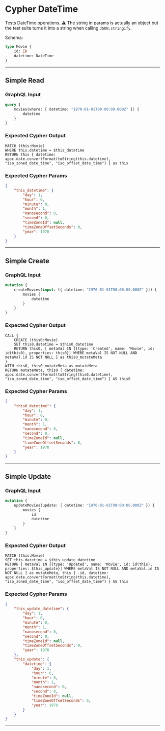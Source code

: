 # Cypher DateTime

Tests DateTime operations. ⚠ The string in params is actually an object but the test suite turns it into a string when calling `JSON.stringify`.

Schema:

```graphql
type Movie {
    id: ID
    datetime: DateTime
}
```

---

## Simple Read

### GraphQL Input

```graphql
query {
    movies(where: { datetime: "1970-01-01T00:00:00.000Z" }) {
        datetime
    }
}
```

### Expected Cypher Output

```cypher
MATCH (this:Movie)
WHERE this.datetime = $this_datetime
RETURN this { datetime: apoc.date.convertFormat(toString(this.datetime), "iso_zoned_date_time", "iso_offset_date_time") } as this
```

### Expected Cypher Params

```json
{
    "this_datetime": {
        "day": 1,
        "hour": 0,
        "minute": 0,
        "month": 1,
        "nanosecond": 0,
        "second": 0,
        "timeZoneId": null,
        "timeZoneOffsetSeconds": 0,
        "year": 1970
    }
}
```

---

## Simple Create

### GraphQL Input

```graphql
mutation {
    createMovies(input: [{ datetime: "1970-01-01T00:00:00.000Z" }]) {
        movies {
            datetime
        }
    }
}
```

### Expected Cypher Output

```cypher
CALL {
    CREATE (this0:Movie)
    SET this0.datetime = $this0_datetime
    RETURN this0, [ metaVal IN [{type: 'Created', name: 'Movie', id: id(this0), properties: this0}] WHERE metaVal IS NOT NULL AND metaVal.id IS NOT NULL ] as this0_mutateMeta
}
WITH this0, this0_mutateMeta as mutateMeta
RETURN mutateMeta, this0 { datetime: apoc.date.convertFormat(toString(this0.datetime), "iso_zoned_date_time", "iso_offset_date_time") } AS this0
```

### Expected Cypher Params

```json
{
    "this0_datetime": {
        "day": 1,
        "hour": 0,
        "minute": 0,
        "month": 1,
        "nanosecond": 0,
        "second": 0,
        "timeZoneId": null,
        "timeZoneOffsetSeconds": 0,
        "year": 1970
    }
}
```

---

## Simple Update

### GraphQL Input

```graphql
mutation {
    updateMovies(update: { datetime: "1970-01-01T00:00:00.000Z" }) {
        movies {
            id
            datetime
        }
    }
}
```

### Expected Cypher Output

```cypher
MATCH (this:Movie)
SET this.datetime = $this_update_datetime
RETURN [ metaVal IN [{type: 'Updated', name: 'Movie', id: id(this), properties: $this_update}] WHERE metaVal IS NOT NULL AND metaVal.id IS NOT NULL ] as mutateMeta, this { .id, datetime: apoc.date.convertFormat(toString(this.datetime), "iso_zoned_date_time", "iso_offset_date_time") } AS this
```

### Expected Cypher Params

```json
{
    "this_update_datetime": {
        "day": 1,
        "hour": 0,
        "minute": 0,
        "month": 1,
        "nanosecond": 0,
        "second": 0,
        "timeZoneId": null,
        "timeZoneOffsetSeconds": 0,
        "year": 1970
    },
    "this_update": {
        "datetime": {
            "day": 1,
            "hour": 0,
            "minute": 0,
            "month": 1,
            "nanosecond": 0,
            "second": 0,
            "timeZoneId": null,
            "timeZoneOffsetSeconds": 0,
            "year": 1970
        }
    }
}
```

---
